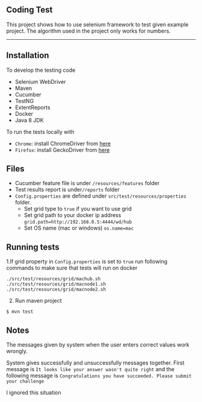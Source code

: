 ## Coding Test
This project shows how to use selenium framework to test given example project.
The algorithm used in the project only works for numbers.

---
## Installation
To develop the testing code
- Selenium WebDriver
- Maven
- Cucumber
- TestNG
- ExtentReports 
- Docker 
- Java 8 JDK 

To run the tests locally with 
- `Chrome`: install ChromeDriver from [here](http://chromedriver.chromium.org)
- `Firefox`: install GeckoDriver from [here](https://github.com/mozilla/geckodriver/releases)


## Files

- Cucumber feature file is under `/resources/features` folder
- Test results report is under`/reports` folder
- `Config.properties` are defined under `src/test/resources/properties` folder.
  - Set grid type to `true` if you want to use grid
  - Set grid path to your docker ip address `grid.path=http://192.168.0.5:4444/wd/hub`
  - Set OS name (mac or windows) `os.name=mac`

## Running tests ##
1.If grid property in `Config.properties` is set to `true` run following commands to make sure that tests will run on docker

```console
./src/test/resources/grid/machub.sh
./src/test/resources/grid/macnode1.sh
./src/test/resources/grid/macnode2.sh
```
2. Run maven project

```console
$ mvn test
```

## Notes ##
The messages given by system when the user enters correct values work wrongly.

System gives successfully and unsuccessfully messages together. First message is 
 `It looks like your answer wasn't quite right` and the following message is `Congratulations you have succeeded. Please submit your challenge`

I ignored this situation
    